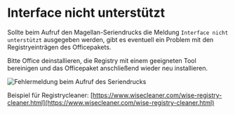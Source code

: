 # Interface nicht unterstützt

Sollte beim Aufruf den Magellan-Seriendrucks die Meldung `Interface nicht unterstützt` ausgegeben werden, gibt es eventuell ein Problem mit den Registryeinträgen des Officepakets.

Bitte Office deinstallieren, die Registry mit einem geeigneten Tool bereinigen und das Officepaket anschließend wieder neu installieren.

![Fehlermeldung beim Aufruf des Seriendrucks](/assets/images/interface.png) 

Beispiel für Registrycleaner: [https://www.wisecleaner.com/wise-registry-cleaner.html](https://www.wisecleaner.com/wise-registry-cleaner.html)